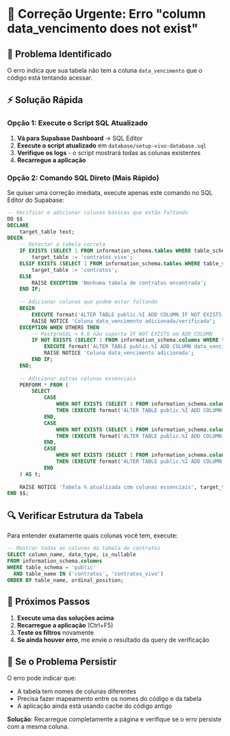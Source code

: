 # 🔧 Correção Urgente: Erro "column data_vencimento does not exist"

## 🎯 Problema Identificado
O erro indica que sua tabela não tem a coluna `data_vencimento` que o código está tentando acessar.

## ⚡ Solução Rápida

### Opção 1: Execute o Script SQL Atualizado
1. **Vá para Supabase Dashboard** → SQL Editor
2. **Execute o script atualizado** em `database/setup-vivo-database.sql`
3. **Verifique os logs** - o script mostrará todas as colunas existentes
4. **Recarregue a aplicação**

### Opção 2: Comando SQL Direto (Mais Rápido)
Se quiser uma correção imediata, execute apenas este comando no SQL Editor do Supabase:

```sql
-- Verificar e adicionar colunas básicas que estão faltando
DO $$
DECLARE
    target_table text;
BEGIN
    -- Detectar a tabela correta
    IF EXISTS (SELECT 1 FROM information_schema.tables WHERE table_schema = 'public' AND table_name = 'contratos_vivo') THEN
        target_table := 'contratos_vivo';
    ELSIF EXISTS (SELECT 1 FROM information_schema.tables WHERE table_schema = 'public' AND table_name = 'contratos') THEN
        target_table := 'contratos';
    ELSE
        RAISE EXCEPTION 'Nenhuma tabela de contratos encontrada';
    END IF;
    
    -- Adicionar colunas que podem estar faltando
    BEGIN
        EXECUTE format('ALTER TABLE public.%I ADD COLUMN IF NOT EXISTS data_vencimento DATE', target_table);
        RAISE NOTICE 'Coluna data_vencimento adicionada/verificada';
    EXCEPTION WHEN OTHERS THEN
        -- PostgreSQL < 9.6 não suporta IF NOT EXISTS em ADD COLUMN
        IF NOT EXISTS (SELECT 1 FROM information_schema.columns WHERE table_schema = 'public' AND table_name = target_table AND column_name = 'data_vencimento') THEN
            EXECUTE format('ALTER TABLE public.%I ADD COLUMN data_vencimento DATE', target_table);
            RAISE NOTICE 'Coluna data_vencimento adicionada';
        END IF;
    END;
    
    -- Adicionar outras colunas essenciais
    PERFORM * FROM (
        SELECT 
            CASE 
                WHEN NOT EXISTS (SELECT 1 FROM information_schema.columns WHERE table_schema = 'public' AND table_name = target_table AND column_name = 'numero_contrato') 
                THEN (EXECUTE format('ALTER TABLE public.%I ADD COLUMN numero_contrato TEXT', target_table))
            END,
            CASE 
                WHEN NOT EXISTS (SELECT 1 FROM information_schema.columns WHERE table_schema = 'public' AND table_name = target_table AND column_name = 'fornecedor') 
                THEN (EXECUTE format('ALTER TABLE public.%I ADD COLUMN fornecedor TEXT', target_table))
            END,
            CASE 
                WHEN NOT EXISTS (SELECT 1 FROM information_schema.columns WHERE table_schema = 'public' AND table_name = target_table AND column_name = 'valor_contrato') 
                THEN (EXECUTE format('ALTER TABLE public.%I ADD COLUMN valor_contrato DECIMAL(15,2)', target_table))
            END
    ) AS t;
    
    RAISE NOTICE 'Tabela % atualizada com colunas essenciais', target_table;
END $$;
```

## 🔍 Verificar Estrutura da Tabela
Para entender exatamente quais colunas você tem, execute:

```sql
-- Mostrar todas as colunas da tabela de contratos
SELECT column_name, data_type, is_nullable 
FROM information_schema.columns 
WHERE table_schema = 'public' 
  AND table_name IN ('contratos', 'contratos_vivo')
ORDER BY table_name, ordinal_position;
```

## 📝 Próximos Passos
1. **Execute uma das soluções acima**
2. **Recarregue a aplicação** (Ctrl+F5)
3. **Teste os filtros** novamente
4. **Se ainda houver erro**, me envie o resultado da query de verificação

## 🚨 Se o Problema Persistir
O erro pode indicar que:
- A tabela tem nomes de colunas diferentes
- Precisa fazer mapeamento entre os nomes do código e da tabela
- A aplicação ainda está usando cache do código antigo

**Solução**: Recarregue completamente a página e verifique se o erro persiste com a mesma coluna.